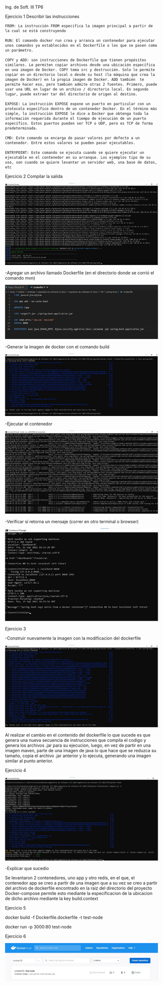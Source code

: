 Ing. de Soft. III
TP6

Ejercicio 1
    Describir las instrucciones

    FROM: La instrucción FROM especifica la imagen principal a partir de la cual se está construyendo 
    
    RUN: El comando docker run crea y arranca un contenedor para ejecutar unos comandos ya establecidos en el Dockerfile o los que se pasen como un parámetro.
    
    COPY y ADD: son instrucciones de Dockerfile que tienen propósitos similares. Le permiten copiar archivos desde una ubicación específica en una imagen de Docker. COPY toma src y destrucción. Solo le permite copiar en un directorio local o desde su host (la máquina que crea la imagen de Docker) en la propia imagen de Docker. ADD también  te permite hacer eso, pero también admite otras 2 fuentes. Primero, puede usar una URL en lugar de un archivo / directorio local. En segundo lugar, puede extraer tar del directorio de origen al destino.
    
    EXPOSE: La instrucción EXPOSE expone un puerto en particular con un protocolo específico dentro de un contenedor Docker. En el término más simple, la instrucción EXPOSE le dice a Docker que obtenga toda la información requerida durante el tiempo de ejecución de un puerto específico. Estos puertos pueden ser TCP o UDP, pero es TCP de forma predeterminada.
    
    CMD: Este comando se encarga de pasar valores por defecto a un contenedor. Entre estos valores se pueden pasar ejecutables.
    
    ENTRYPOINT: Este comando se ejecuta cuando se quiere ejecutar un ejecutable en el contenedor en su arranque. Los ejemplos tipo de su uso, son cuando se quiere levantar un servidor web, una base de datos, etc

Ejercicio 2
    Compilar la salida

<img src="Imagenes TP6/2.1.jpg">

-Agregar un archivo llamado Dockerfile (en el directorio donde se corrió el comando mvn)

<img src="Imagenes TP6/2.2.jpg">

-Generar la imagen de docker con el comando build

<img src="Imagenes TP6/2.3.jpg">

-Ejecutar el contenedor

<img src="Imagenes TP6/2.4.jpg">

-Verificar si retorna un mensaje (correr en otro terminal o browser)

<img src="Imagenes TP6/2.5.jpg">


Ejercicio 3

-Construir nuevamente la imagen con la modificacion del dockerfile

<img src="Imagenes TP6/3.1.jpg">

Al realizar el cambio en el contenido del dockerfile lo que sucede es que genera una nueva secuencia de instrucciones que compila el codigo y genera los archivos .jar para su ejecucion, luego, en vez de partir en una imagen maven, parte de una imagen de java lo que hace que se reduzca su tamaño, copia el archivo .jar anterior y lo ejecuta, generando una imagen similar al punto anterior.


Ejercicio 4

<img src="Imagenes TP6/4.1.jpg">

-Explicar que sucedio

Se levantaron 2 contenedores, uno app y otro redis, en el que, el contenedor app se creo a partir de una imagen que a su vez se creo a partir del archivo de dockerfile encontrado en la raiz del directorio del proyecto
Docker-compose permite esto mediante la especificacion de la ubicacion de dicho archivo mediante la key build.context


Ejercicio 5

docker build -f Dockerfile.dockerfile -t test-node

docker run -p 3000:80 test-node

Ejercicio 6

<img src="Imagenes TP6/6.1.jpg">